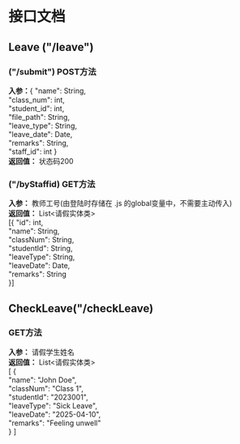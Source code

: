 # 接口文档
## Leave ("/leave")
### ("/submit") POST方法
**入参：**{
"name": String,<br>
"class_num": int,<br>
"student_id": int,<br>
"file_path": String,<br>
"leave_type": String,<br>
"leave_date": Date,<br>
"remarks": String,<br>
"staff_id": int
}<br>
**返回值：** 状态码200

### ("/byStaffid) GET方法
**入参：** 教师工号(由登陆时存储在 .js 的global变量中，不需要主动传入)<br>
**返回值：** List<请假实体类><br>
[{
"id": int,<br>
"name": String,<br>
"classNum": String,<br>
"studentId": String,<br>
"leaveType": String,<br>
"leaveDate": Date,<br>
"remarks": String<br>
}]

## CheckLeave("/checkLeave)
### GET方法
**入参：** 请假学生姓名<br>
**返回值：** List<请假实体类><br>
[
{<br>
"name": "John Doe",<br>
"classNum": "Class 1",<br>
"studentId": "2023001",<br>
"leaveType": "Sick Leave",<br>
"leaveDate": "2025-04-10",<br>
"remarks": "Feeling unwell"<br>
}
]

